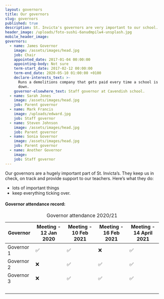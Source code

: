 ```yaml
---
layout: governors
title: Our governors
slug: governors
published: true
description: St. Invicta's governors are very important to our school. They do some things.
header_image: /uploads/foto-sushi-6anudmpilw4-unsplash.jpg
mobile_header_image:
governors:
  - name: James Governor
    image: /assets/images/head.jpg
    job: Chair
    appointed_date: 2017-01-04 00:00:00
    appointing-body: Not sure
    term-start_date: 2017-02-12 00:00:00
    term-end_date: 2020-05-10 01:00:00 +0100
    declare-interests_text: >-
      Runs a demolitions company that gets paid every time a school is knocked
      down.
    governor-elsewhere_text: Staff governor at Cavendish school.
  - name: Sarah Jones
    image: /assets/images/head.jpg
    job: Parent governor
  - name: Mark Francis
    image: /uploads/edward.jpg
    job: Staff governor
  - name: Steven Johnson
    image: /assets/images/head.jpg
    job: Parent governor
  - name: Sonia Governor
    image: /assets/images/head.jpg
    job: Parent governor
  - name: Another Governor
    image:
    job: Staff governor
---
```


Our governors are a hugely important part of St. Invicta’s. They keep us in check, on track and provide support to our teachers. Here’s what they do:

* lots of important things
* keep everything ticking over.

#### Governor attendance record:

<div class="table-responsive"><table class="table table-bordered table-hover"><caption>Governor attendance 2020/21</caption><thead><tr><th>Governor</th><th>Meeting - 12 Jan 2020</th><th>Meeting - 10 Feb 2021</th><th>Meeting - 16 Feb 2021</th><th>Meeting - 14 April 2021</th></tr></thead><tbody><tr><td>Governor 1</td><td class="text-center">✅</td><td class="text-center">✅</td><td class="text-center">❌</td><td class="text-center">✅</td></tr><tr><td>Governor 2</td><td class="text-center">❌</td><td class="text-center">✅</td><td class="text-center">✅</td><td class="text-center">✅</td></tr><tr><td>Governor 3</td><td class="text-center">❌</td><td class="text-center">✅</td><td class="text-center">✅</td><td class="text-center">✅</td></tr><tr><td>&nbsp;</td><td class="text-center">&nbsp;</td><td class="text-center">&nbsp;</td><td class="text-center">&nbsp;</td><td class="text-center">&nbsp;</td></tr></tbody></table></div>

